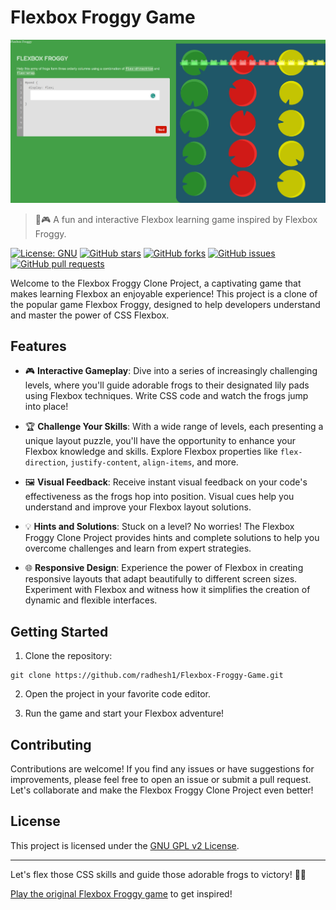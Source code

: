 # Flexbox Froggy Game

![Flexbox Froggy Clone Project](image.png)

> 🐸🎮 A fun and interactive Flexbox learning game inspired by Flexbox Froggy.

[![License: GNU](https://img.shields.io/badge/License-GNU-yellow.svg)](https://opensource.org/license/lgpl-2-0/)
[![GitHub stars](https://img.shields.io/github/stars/radhesh1/Flexbox-Froggy-Game.svg)](https://github.com/radhesh1/Flexbox-Froggy-Game/stargazers)
[![GitHub forks](https://img.shields.io/github/forks/radhesh1/Flexbox-Froggy-Game.svg)](https://github.com/radhesh1/Flexbox-Froggy-Game/network)
[![GitHub issues](https://img.shields.io/github/issues/radhesh1/Flexbox-Froggy-Game.svg)](https://github.com/radhesh1/Flexbox-Froggy-Game/issues)
[![GitHub pull requests](https://img.shields.io/github/issues-pr/radhesh1/Flexbox-Froggy-Game.svg)](https://github.com/radhesh1/Flexbox-Froggy-Game/pulls)

Welcome to the Flexbox Froggy Clone Project, a captivating game that makes learning Flexbox an enjoyable experience! This project is a clone of the popular game Flexbox Froggy, designed to help developers understand and master the power of CSS Flexbox.

## Features

- 🎮 **Interactive Gameplay**: Dive into a series of increasingly challenging levels, where you'll guide adorable frogs to their designated lily pads using Flexbox techniques. Write CSS code and watch the frogs jump into place!

- 🏆 **Challenge Your Skills**: With a wide range of levels, each presenting a unique layout puzzle, you'll have the opportunity to enhance your Flexbox knowledge and skills. Explore Flexbox properties like `flex-direction`, `justify-content`, `align-items`, and more.

- 🖼️ **Visual Feedback**: Receive instant visual feedback on your code's effectiveness as the frogs hop into position. Visual cues help you understand and improve your Flexbox layout solutions.

- 💡 **Hints and Solutions**: Stuck on a level? No worries! The Flexbox Froggy Clone Project provides hints and complete solutions to help you overcome challenges and learn from expert strategies.

- 🌐 **Responsive Design**: Experience the power of Flexbox in creating responsive layouts that adapt beautifully to different screen sizes. Experiment with Flexbox and witness how it simplifies the creation of dynamic and flexible interfaces.

## Getting Started

1. Clone the repository:

```shell
git clone https://github.com/radhesh1/Flexbox-Froggy-Game.git
```

2. Open the project in your favorite code editor.

3. Run the game and start your Flexbox adventure!

## Contributing

Contributions are welcome! If you find any issues or have suggestions for improvements, please feel free to open an issue or submit a pull request. Let's collaborate and make the Flexbox Froggy Clone Project even better!

## License

This project is licensed under the [GNU GPL v2 License](LICENSE).

---

Let's flex those CSS skills and guide those adorable frogs to victory! 🐸💪

[Play the original Flexbox Froggy game](https://flexboxfroggy.com/) to get inspired!
